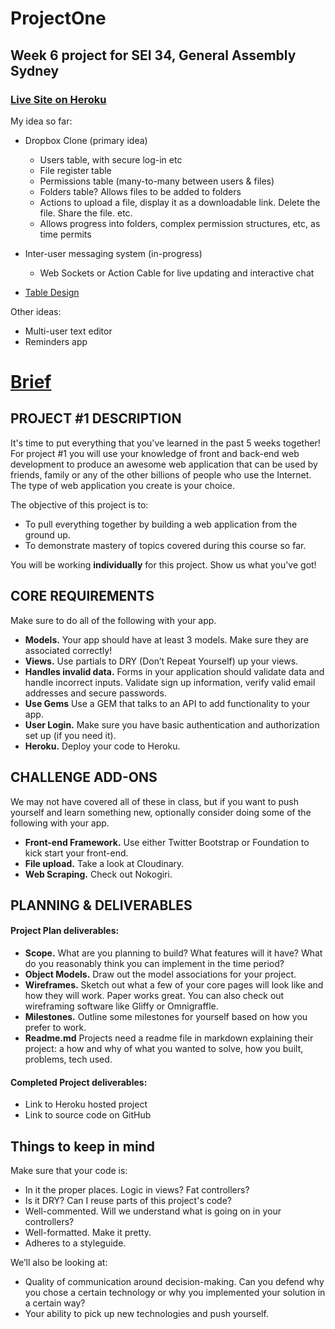 # ProjectOne

## Week 6 project for SEI 34, General Assembly Sydney

### [Live Site on Heroku](https://chrskerr-projectone.herokuapp.com)

My idea so far:
- Dropbox Clone (primary idea)
    - Users table, with secure log-in etc
    - File register table
    - Permissions table (many-to-many between users & files)
    - Folders table? Allows files to be added to folders
    - Actions to upload a file, display it as a downloadable link. Delete the file. Share the file. etc.
    - Allows progress into folders, complex permission structures, etc, as time permits
- Inter-user messaging system (in-progress)
    - Web Sockets or Action Cable for live updating and interactive chat

- [Table Design](https://docs.google.com/presentation/d/1ODImeVmxoO8LnUwSr4AdAa0sZUfOBDUoQR8W5_o0DjY/edit?usp=sharing)


Other ideas:
- Multi-user text editor
- Reminders app

# [Brief](https://gist.github.com/wofockham/42880541c94121516109)

## PROJECT #1 DESCRIPTION

It's time to put everything that you've learned in the past 5 weeks together! For
project #1 you will use your knowledge of front and back-end web
development to produce an awesome web application that can be used by friends,
family or any of the other billions of people who use the Internet. The type of
web application you create is your choice.

The objective of this project is to:

* To pull everything together by building a web application from the ground up.
* To demonstrate mastery of topics covered during this course so far.

You will be working **individually** for this project. Show us what you've
got!

## CORE REQUIREMENTS
Make sure to do all of the following with your app.

* **Models.** Your app should have at least 3 models. Make sure they are
associated correctly!
* **Views.** Use partials to DRY (Don’t Repeat Yourself) up your views.
* **Handles invalid data.** Forms in your application should validate data and
handle incorrect inputs. Validate sign up information, verify valid email
addresses and secure passwords.
* **Use Gems** Use a GEM that talks to an API to add functionality to your app.
* **User Login.** Make sure you have basic authentication and authorization set up (if you need it).
* **Heroku.** Deploy your code to Heroku.

## CHALLENGE ADD-ONS
We may not have covered all of these in class, but if you want to push yourself
and learn something new, optionally consider doing some of the following with
your app.

* **Front-end Framework.** Use either Twitter Bootstrap or Foundation to kick start your front-end.
* **File upload.** Take a look at Cloudinary.
* **Web Scraping.** Check out Nokogiri.


## PLANNING & DELIVERABLES

#### Project Plan deliverables:

* **Scope.** What are you planning to build? What features will it have? What do
you reasonably think you can implement in the time period?
* **Object Models.** Draw out the model associations for your project.
* **Wireframes.** Sketch out what a few of your core pages will look like and
how they will work. Paper works great. You can also check out wireframing
software like Gliffy or Omnigraffle.
* **Milestones.** Outline some milestones for yourself based on how you prefer
to work.
* **Readme.md** Projects need a readme file in markdown explaining their project: a how and why of what you wanted to solve, how you built, problems, tech used.

#### Completed Project deliverables:

* Link to Heroku hosted project
* Link to source code on GitHub


## Things to keep in mind
Make sure that your code is:

* In it the proper places. Logic in views? Fat controllers?
* Is it DRY? Can I reuse parts of this project's code?
* Well-commented. Will we understand what is going on in your controllers?
* Well-formatted. Make it pretty.
* Adheres to a styleguide.

We’ll also be looking at:

* Quality of communication around decision-making. Can you defend why you chose
a certain technology or why you implemented your solution in a certain way?
* Your ability to pick up new technologies and push yourself.